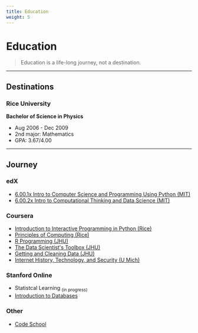 ```yaml
---
title: Education
weight: 5
---
```


# Education
>   Education is a life-long journey, not a destination.

------

## Destinations
### Rice University
**Bachelor of Science in Physics**

-   Aug 2006 - Dec 2009
-   2nd major: Mathematics
-   GPA: 3.67/4.00

------

## Journey
### edX
-   [6.00.1x Intro to Computer Science and Programming Using Python (MIT)][]
-   [6.00.2x Intro to Computational Thinking and Data Science (MIT)][]

### Coursera
-   [Introduction to Interactive Programming in Python (Rice)][]
-   [Principles of Computing (Rice)][]
-   [R Programming (JHU)][]
-   [The Data Scientist's Toolbox (JHU)][]
-   [Getting and Cleaning Data (JHU)][]
-   [Internet History, Technology, and Security (U Mich)][]

### Stanford Online
-   Statistcal Learning <sub>(in progress)</sub>
-   [Introduction to Databases][]

### Other
-   [Code School][]


<!-- edx links -->
[6.00.1x Intro to Computer Science and Programming Using Python (MIT)]: https://s3.amazonaws.com/verify.edx.org/downloads/abd618485c874c7799c396be44d6d171/Certificate.pdf
[6.00.2x Intro to Computational Thinking and Data Science (MIT)]: https://s3.amazonaws.com/verify.edx.org/downloads/280cfa587a7d4554a2a4ebf8c50782c2/Certificate.pdf

<!-- coursera links -->
[Introduction to Interactive Programming in Python (Rice)]: https://s3-us-west-1.amazonaws.com/chrisrzhou/certificates/coursera/coursera_970391_interactivepython_2015.pdf
[Principles of Computing (Rice)]: https://s3-us-west-1.amazonaws.com/chrisrzhou/certificates/coursera/coursera_972069_principlescomputing_2015.pdf
[R Programming (JHU)]: https://s3-us-west-1.amazonaws.com/chrisrzhou/certificates/coursera/coursera_972578_rprog_2015.pdf
[The Data Scientist's Toolbox (JHU)]: https://s3-us-west-1.amazonaws.com/chrisrzhou/certificates/coursera/coursera_972573_datascitoolbox_2015.pdf
[Getting and Cleaning Data (JHU)]: https://s3-us-west-1.amazonaws.com/chrisrzhou/certificates/coursera/coursera_972584_getdata_2015.pdf
[Internet History, Technology, and Security (U Mich)]: https://s3-us-west-1.amazonaws.com/chrisrzhou/certificates/coursera/coursera_972584_insidetheinternet_2015.pdf

<!-- stanford online links -->
[Introduction to Databases]: https://prod-cert-bucket.s3.amazonaws.com/downloads/40c469ea9b4e43b580340dc7f8fb1ff6/Certificate.pdf

<!-- other links -->
[Code School]: https://www.codeschool.com/users/400651
